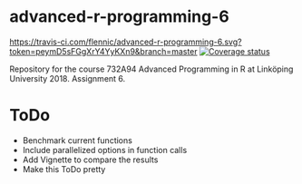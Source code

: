 # advanced-r-programming-6
https://travis-ci.com/flennic/advanced-r-programming-6.svg?token=peymD5sFGgXrY4YyKXn9&branch=master
[![Coverage status](https://codecov.io/gh/flennic/advanced-r-programming-6/branch/master/graph/badge.svg)](https://codecov.io/github/flennic/advanced-r-programming-6?branch=master)

Repository for the course 732A94 Advanced Programming in R at Linköping University 2018. Assignment 6.

# ToDo
- Benchmark current functions
- Include parallelized options in function calls
- Add Vignette to compare the results
- Make this ToDo pretty
